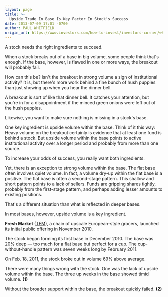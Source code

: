 ```yaml
---
layout: page
title: >-
  Upside Trade In Base Is Key Factor In Stock's Success
date: 2013-07-09 17:01 -0700
author: PAUL WHITFIELD
origin_url: https://www.investors.com/how-to-invest/investors-corner/what-a-stock-base-needs
---
```





A stock needs the right ingredients to succeed.


When a stock breaks out of a base in big volume, some people think that's enough. If the base, however, is flawed in one or more ways, the breakout will probably fail.


How can this be? Isn't the breakout in strong volume a sign of institutional activity? It is, but there's more work behind a fine bunch of hush puppies than just showing up when you hear the dinner bell.


A breakout is sort of like that dinner bell. It catches your attention, but you're in for a disappointment if the minced green onions were left out of the hush puppies.


Likewise, you want to make sure nothing is missing in a stock's base.


One key ingredient is upside volume within the base. Think of it this way: Heavy volume on the breakout certainly is evidence that at least one fund is behind a stock. But upside volume within the base points to active institutional activity over a longer period and probably from more than one source.


To increase your odds of success, you really want both ingredients.


Yet, there is an exception to strong volume within the base. The flat base often involves quiet volume. In fact, a volume dry-up within the flat base is a positive. The flat base is often a second-stage pattern. This shallow and short pattern points to a lack of sellers. Funds are gripping shares tightly, probably from the first-stage pattern, and perhaps adding lesser amounts to existing positions.


That's a different situation than what is reflected in deeper bases.


In most bases, however, upside volume is a key ingredient.


**Fresh Market** ([TFM](https://research.investors.com/quote.aspx?symbol=TFM)), a chain of upscale European-style grocers, launched its initial public offering in November 2010.


The stock began forming its first base in December 2010. The base was 20% deep — too much for a flat base but perfect for a cup. The cup-without-handle pattern was seven weeks long by February 2011.


On Feb. 18, 2011, the stock broke out in volume 69% above average.


There were many things wrong with the stock. One was the lack of upside volume within the base. The three up weeks in the base showed timid volume. **(1)**


Without the broader support within the base, the breakout quickly failed. **(2)**




